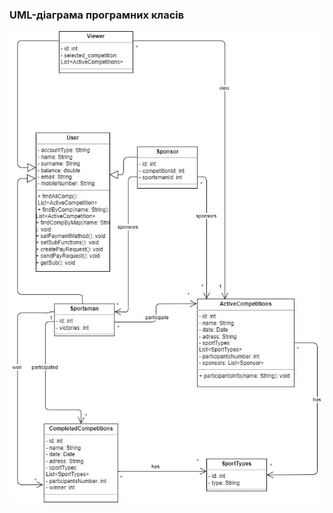 ### UML-діаграма програмних класів

![image](https://github.com/oleksandrblazhko/ai204-evchev/blob/laboratory-work-6/2-SoftwareDesign/2.5-UMLProgramClasses/UML-ProgramClasses.jpg)
